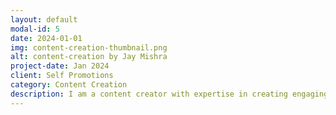 ```yaml
---
layout: default
modal-id: 5
date: 2024-01-01
img: content-creation-thumbnail.png
alt: content-creation by Jay Mishra
project-date: Jan 2024
client: Self Promotions
category: Content Creation
description: I am a content creator with expertise in creating engaging and informative content that resonates with my audience. I specialize in developing and implementing content strategies to promote a company’s products or services. My portfolio showcases my ability to translate a client’s vision into a digital masterpiece, ensuring that each piece of content I create is unique, responsive, and aligned with the latest web standards. I take pride in my ability to craft content that is not only visually striking but also highly functional, with a deep understanding of user experience and various content creation tools and software, including Canva and Figma. Please feel free to explore my portfolio and contact me if you have any questions or would like to discuss a project.😊
---
```

